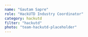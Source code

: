 ```yaml
---
name: "Gautam Sapre"
role: "HackUTD Industry Coordinator"
category: hackutd
filter: "hackutd"
photo: "team-hackutd-placeholder"
---
```

